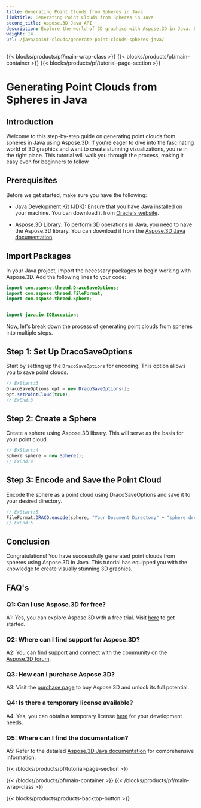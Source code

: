 ```yaml
---
title: Generating Point Clouds from Spheres in Java
linktitle: Generating Point Clouds from Spheres in Java
second_title: Aspose.3D Java API
description: Explore the world of 3D graphics with Aspose.3D in Java. Learn to generate point clouds from spheres with this easy-to-follow tutorial.
weight: 14
url: /java/point-clouds/generate-point-clouds-spheres-java/
---
```


{{< blocks/products/pf/main-wrap-class >}}
{{< blocks/products/pf/main-container >}}
{{< blocks/products/pf/tutorial-page-section >}}

# Generating Point Clouds from Spheres in Java

## Introduction

Welcome to this step-by-step guide on generating point clouds from spheres in Java using Aspose.3D. If you're eager to dive into the fascinating world of 3D graphics and want to create stunning visualizations, you're in the right place. This tutorial will walk you through the process, making it easy even for beginners to follow.

## Prerequisites

Before we get started, make sure you have the following:

- Java Development Kit (JDK): Ensure that you have Java installed on your machine. You can download it from [Oracle's website](https://www.oracle.com/java/technologies/javase-downloads.html).

- Aspose.3D Library: To perform 3D operations in Java, you need to have the Aspose.3D library. You can download it from the [Aspose.3D Java documentation](https://reference.aspose.com/3d/java/).

## Import Packages

In your Java project, import the necessary packages to begin working with Aspose.3D. Add the following lines to your code:

```java
import com.aspose.threed.DracoSaveOptions;
import com.aspose.threed.FileFormat;
import com.aspose.threed.Sphere;


import java.io.IOException;
```

Now, let's break down the process of generating point clouds from spheres into multiple steps.

## Step 1: Set Up DracoSaveOptions

Start by setting up the `DracoSaveOptions` for encoding. This option allows you to save point clouds.

```java
// ExStart:3
DracoSaveOptions opt = new DracoSaveOptions();
opt.setPointCloud(true);
// ExEnd:3
```

## Step 2: Create a Sphere

Create a sphere using Aspose.3D library. This will serve as the basis for your point cloud.

```java
// ExStart:4
Sphere sphere = new Sphere();
// ExEnd:4
```

## Step 3: Encode and Save the Point Cloud

Encode the sphere as a point cloud using DracoSaveOptions and save it to your desired directory.

```java
// ExStart:5
FileFormat.DRACO.encode(sphere, "Your Document Directory" + "sphere.drc", opt);
// ExEnd:5
```

## Conclusion

Congratulations! You have successfully generated point clouds from spheres using Aspose.3D in Java. This tutorial has equipped you with the knowledge to create visually stunning 3D graphics.

## FAQ's

### Q1: Can I use Aspose.3D for free?

A1: Yes, you can explore Aspose.3D with a free trial. Visit [here](https://releases.aspose.com/) to get started.

### Q2: Where can I find support for Aspose.3D?

A2: You can find support and connect with the community on the [Aspose.3D forum](https://forum.aspose.com/c/3d/18).

### Q3: How can I purchase Aspose.3D?

A3: Visit the [purchase page](https://purchase.aspose.com/buy) to buy Aspose.3D and unlock its full potential.

### Q4: Is there a temporary license available?

A4: Yes, you can obtain a temporary license [here](https://purchase.aspose.com/temporary-license/) for your development needs.

### Q5: Where can I find the documentation?

A5: Refer to the detailed [Aspose.3D Java documentation](https://reference.aspose.com/3d/java/) for comprehensive information.


{{< /blocks/products/pf/tutorial-page-section >}}

{{< /blocks/products/pf/main-container >}}
{{< /blocks/products/pf/main-wrap-class >}}

{{< blocks/products/products-backtop-button >}}
